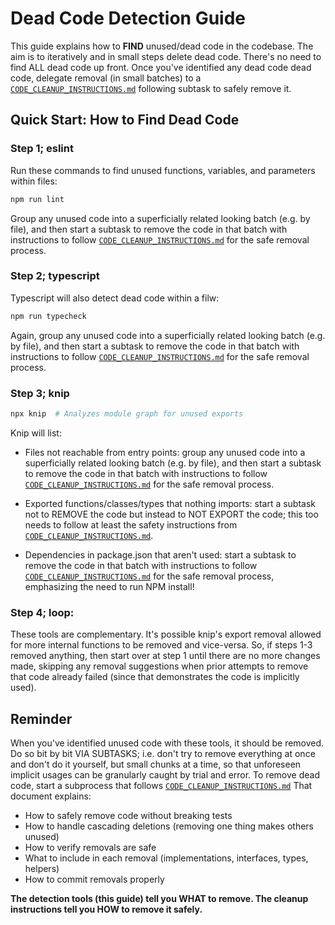 # Dead Code Detection Guide

This guide explains how to **FIND** unused/dead code in the codebase. The aim is to iteratively and in small steps delete dead code.
There's no need to find ALL dead code up front. Once you've identified any dead code dead code, delegate removal (in small batches) to a [`CODE_CLEANUP_INSTRUCTIONS.md`](CODE_CLEANUP_INSTRUCTIONS.md) following subtask to safely remove it.

## Quick Start: How to Find Dead Code

### Step 1; eslint

Run these commands to find unused functions, variables, and parameters within files:

```bash
npm run lint
```

Group any unused code into a superficially related looking batch (e.g. by file), and then start a subtask to remove the code in that batch with instructions to follow [`CODE_CLEANUP_INSTRUCTIONS.md`](CODE_CLEANUP_INSTRUCTIONS.md) for the safe removal process.

### Step 2; typescript

Typescript will also detect dead code within a filw:

```bash
npm run typecheck
```

Again, group any unused code into a superficially related looking batch (e.g. by file), and then start a subtask to remove the code in that batch with instructions to follow [`CODE_CLEANUP_INSTRUCTIONS.md`](CODE_CLEANUP_INSTRUCTIONS.md) for the safe removal process.

### Step 3; knip

```bash
npx knip  # Analyzes module graph for unused exports
```

Knip will list:

- Files not reachable from entry points: group any unused code into a superficially related looking batch (e.g. by file), and then start a subtask to remove the code in that batch with instructions to follow [`CODE_CLEANUP_INSTRUCTIONS.md`](CODE_CLEANUP_INSTRUCTIONS.md) for the safe removal process.

- Exported functions/classes/types that nothing imports: start a subtask not to REMOVE the code but instead to NOT EXPORT the code; this too needs to follow at least the safety instructions from [`CODE_CLEANUP_INSTRUCTIONS.md`](CODE_CLEANUP_INSTRUCTIONS.md).

- Dependencies in package.json that aren't used: start a subtask to remove the code in that batch with instructions to follow [`CODE_CLEANUP_INSTRUCTIONS.md`](CODE_CLEANUP_INSTRUCTIONS.md) for the safe removal process, emphasizing the need to run NPM install!

### Step 4; loop:

These tools are complementary. It's possible knip's export removal allowed for more internal functions to be removed and vice-versa. So, if steps 1-3 removed anything, then start over at step 1 until there are no more changes made, skipping any removal suggestions when prior attempts to remove that code already failed (since that demonstrates the code is implicitly used).

## Reminder

When you've identified unused code with these tools, it should be removed.
Do so bit by bit VIA SUBTASKS; i.e. don't try to remove everything at once and don't do it yourself, but small chunks at a time,
so that unforeseen implicit usages can be granularly caught by trial and error. To remove dead code,
start a subprocess that follows [`CODE_CLEANUP_INSTRUCTIONS.md`](CODE_CLEANUP_INSTRUCTIONS.md)
That document explains:

- How to safely remove code without breaking tests
- How to handle cascading deletions (removing one thing makes others unused)
- How to verify removals are safe
- What to include in each removal (implementations, interfaces, types, helpers)
- How to commit removals properly

**The detection tools (this guide) tell you WHAT to remove. The cleanup instructions tell you HOW to remove it safely.**
